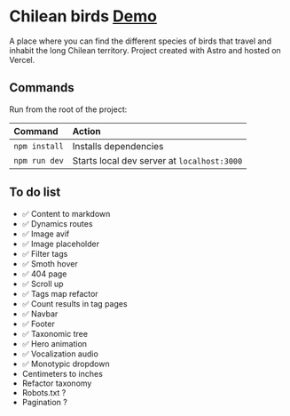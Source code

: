 # Chilean birds [Demo](https://chilean-birds.vercel.app)

A place where you can find the different species of birds that travel and inhabit the long Chilean territory. Project created with Astro and hosted on Vercel.

## Commands

Run from the root of the project:

| Command       | Action                                      |
| :------------ | :------------------------------------------ |
| `npm install` | Installs dependencies                       |
| `npm run dev` | Starts local dev server at `localhost:3000` |

## To do list

- ✅ Content to markdown
- ✅ Dynamics routes
- ✅ Image avif
- ✅ Image placeholder
- ✅ Filter tags
- ✅ Smoth hover
- ✅ 404 page
- ✅ Scroll up
- ✅ Tags map refactor
- ✅ Count results in tag pages
- ✅ Navbar
- ✅ Footer
- ✅ Taxonomic tree
- ✅ Hero animation
- ✅ Vocalization audio
- ✅ Monotypic dropdown
- Centimeters to inches
- Refactor taxonomy
- Robots.txt ?
- Pagination ?
